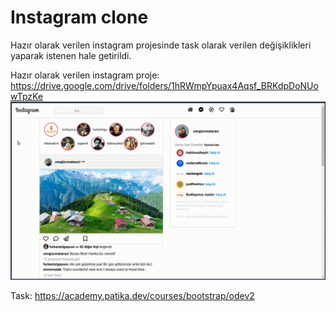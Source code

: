 # Instagram clone

Hazır olarak verilen instagram projesinde task olarak verilen değişiklikleri yaparak
istenen hale getirildi.



Hazır olarak verilen instagram proje: https://drive.google.com/drive/folders/1hRWmpYpuax4Aqsf_BRKdpDoNUowTpzKe
![pic](img/clone.png)


Task: https://academy.patika.dev/courses/bootstrap/odev2
